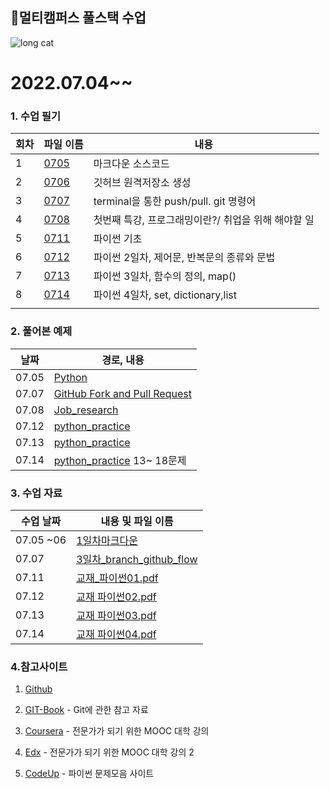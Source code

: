 ## 👏멀티캠퍼스 풀스택 수업


![long cat](https://user-images.githubusercontent.com/70432152/177501300-cbd47d5c-37c8-48e9-9689-8a3f7da2225b.jpg)

# 2022.07.04~~

### 1. 수업 필기

| 회차 | 파일 이름                                                    | 내용                                                |
| ---- | ------------------------------------------------------------ | --------------------------------------------------- |
| 1    | [0705](https://github.com/rrwe23/TIL/blob/master/%EC%88%98%EC%97%85%20%ED%95%84%EA%B8%B0/0705.md) | 마크다운 소스코드                                   |
| 2    | [0706](https://github.com/rrwe23/TIL/blob/master/%EC%88%98%EC%97%85%20%ED%95%84%EA%B8%B0/0706.md) | 깃허브 원격저장소 생성                              |
| 3    | [0707](https://github.com/rrwe23/TIL/blob/master/%EC%88%98%EC%97%85%20%ED%95%84%EA%B8%B0/0707.md) | terminal을 통한 push/pull. git 명령어               |
| 4    | [0708](https://github.com/rrwe23/TIL/blob/master/%EC%88%98%EC%97%85%20%ED%95%84%EA%B8%B0/0708.md) | 첫번째 특강, 프로그래밍이란?/ 취업을 위해 해야할 일 |
| 5    | [0711 ](https://github.com/rrwe23/TIL/blob/master/%EC%88%98%EC%97%85%20%ED%95%84%EA%B8%B0/0711.md) | 파이썬 기초                                         |
| 6    | [0712](https://github.com/rrwe23/TIL/blob/master/%EC%88%98%EC%97%85%20%ED%95%84%EA%B8%B0/0712.md) | 파이썬 2일차, 제어문, 반복문의 종류와 문법          |
| 7    | [0713](https://github.com/rrwe23/TIL/blob/master/%EC%88%98%EC%97%85%20%ED%95%84%EA%B8%B0/0713.md) | 파이썬 3일차, 함수의 정의, map()                    |
| 8    | [0714]()                                                     | 파이썬 4일차, set, dictionary,list                  |
|      |                                                              |                                                     |



### 2. 풀어본 예제

| 날짜  | 경로, 내용                                                   |
| ----- | ------------------------------------------------------------ |
| 07.05 | [Python](https://github.com/rrwe23/TIL/blob/master/%EC%98%88%EC%A0%9C/Python.md) |
| 07.07 | [GitHub Fork and Pull Request](https://hphk-edu.notion.site/GitHub-Fork-Pull-Request-5d02e08a90314c72a732d366ac2d552b) |
| 07.08 | [Job_research](https://github.com/rrwe23/job-research/blob/master/job-research/research.md) |
| 07.12 | [python_practice](https://github.com/rrwe23/TIL/tree/master/python_practice) |
| 07.13 | [python_practice](https://github.com/rrwe23/TIL/tree/master/python_practice) |
| 07.14 | [python_practice](https://github.com/rrwe23/TIL/tree/master/python_practice)  13~ 18문제 |

### 3. 수업 자료

| 수업 날짜 | 내용 및 파일 이름                                            |
| --------- | ------------------------------------------------------------ |
| 07.05 ~06 | [1일차마크다운](https://github.com/rrwe23/TIL/blob/master/%ED%92%80%EC%8A%A4%ED%83%9D%20%EC%88%98%EC%97%85%20%EC%9E%90%EB%A3%8C/1%EC%9D%BC%EC%B0%A8%EB%A7%88%ED%81%AC%EB%8B%A4%EC%9A%B4.pdf) |
| 07.07     | [3일차_branch_github_flow](https://github.com/rrwe23/TIL/blob/master/%ED%92%80%EC%8A%A4%ED%83%9D%20%EC%88%98%EC%97%85%20%EC%9E%90%EB%A3%8C/3%EC%9D%BC%EC%B0%A8_branch_github_flow.pdf) |
| 07.11     | [교재_파이썬01.pdf](https://github.com/rrwe23/TIL/blob/master/%ED%92%80%EC%8A%A4%ED%83%9D%20%EC%88%98%EC%97%85%20%EC%9E%90%EB%A3%8C/%EA%B5%90%EC%9E%AC_%ED%8C%8C%EC%9D%B4%EC%8D%AC01.pdf) |
| 07.12     | [교재 파이썬02.pdf](https://github.com/rrwe23/TIL/blob/master/%ED%92%80%EC%8A%A4%ED%83%9D%20%EC%88%98%EC%97%85%20%EC%9E%90%EB%A3%8C/%EA%B5%90%EC%9E%AC_%ED%8C%8C%EC%9D%B4%EC%8D%AC02.pdf) |
| 07.13     | [교재 파이썬03.pdf](https://github.com/rrwe23/TIL/blob/master/%ED%92%80%EC%8A%A4%ED%83%9D%20%EC%88%98%EC%97%85%20%EC%9E%90%EB%A3%8C/%EA%B5%90%EC%9E%AC_%ED%8C%8C%EC%9D%B4%EC%8D%AC03.pdf) |
| 07.14     | [교재 파이썬04.pdf]()                                        |

### 4.참고사이트

1. [Github](https://github.com/)

1. [GIT-Book](https://git-scm.com/book/ko/v2) - Git에 관한 참고 자료

1. [Coursera](https://www.coursera.org/) - 전문가가 되기 위한 MOOC 대학 강의

1. [Edx](https://www.edx.org/) - 전문가가 되기 위한 MOOC 대학 강의 2

1. [CodeUp](https://codeup.kr/index.php) - 파이썬 문제모음 사이트

   

   








